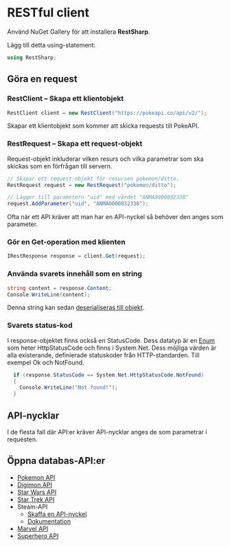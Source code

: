 # RESTful client

Använd NuGet Gallery för att installera **RestSharp**.

Lägg till detta using-statement:

```csharp
using RestSharp;
```

## Göra en request

### RestClient – Skapa ett klientobjekt

```csharp
RestClient client = new RestClient("https://pokeapi.co/api/v2/");
```

Skapar ett klientobjekt som kommer att skicka requests till PokeAPI.

### RestRequest – Skapa ett request-objekt

Request-objekt inkluderar vilken resurs och vilka parametrar som ska skickas som en förfrågan till servern.

```csharp
// Skapar ett request-objekt för resursen pokemon/ditto.
RestRequest request = new RestRequest("pokemon/ditto");
```

```csharp
// Lägger till parametern "uid" med värdet "ANMA0000032338"
request.AddParameter("uid", "ANMA0000032338");
```

Ofta när ett API kräver att man har en API-nyckel så behöver den anges som parameter.

### Gör en Get-operation med klienten

```csharp
IRestResponse response = client.Get(request);
```

### Använda svarets innehåll som en string

```csharp
string content = response.Content;
Console.WriteLine(content);
```

Denna string kan sedan [deserialiseras till objekt](../../filhantering/serialisering-.../json-serialisering.md).

### Svarets status-kod

I response-objektet finns också en StatusCode. Dess datatyp är en [Enum](../../grundlaeggande/datatyper/enum.md) som heter HttpStatusCode och finns i System.Net. Dess möjliga värden är alla existerande, definierade statuskoder från HTTP-standarden. Till exempel Ok och NotFound.

```csharp
  if (response.StatusCode == System.Net.HttpStatusCode.NotFound)
  {
    Console.WriteLine("Not found!");
  }
```

## API-nycklar

I de flesta fall där API:er kräver API-nycklar anges de som parametrar i requesten.

## Öppna databas-API:er

* [Pokemon API](https://pokeapi.co/)
* [Digimon API](https://digimon-api.herokuapp.com/)
* [Star Wars API](https://swapi.dev/)
* [Star Trek API](http://stapi.co/)
* Steam-API
  * [Skaffa en API-nyckel](https://steamcommunity.com/dev/apikey)
  * [Dokumentation](https://partner.steamgames.com/doc/webapi)
* [Marvel API](https://developer.marvel.com/)
* [Superhero API](https://superheroapi.com/)

